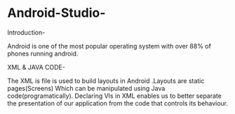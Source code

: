 # Android-Studio-

Introduction- 

 Android is one of the most popular operating system with over 88% of phones running android.
 
 
 XML & JAVA CODE-
 
 The XML is file is used to build layouts in Android .Layouts are static pages(Screens) Which can be manipulated using Java code(programatically).
 Declaring VIs  in XML enables us to better separate the presentation of our application from the code that controls its behaviour.
 
 
 
 
 
